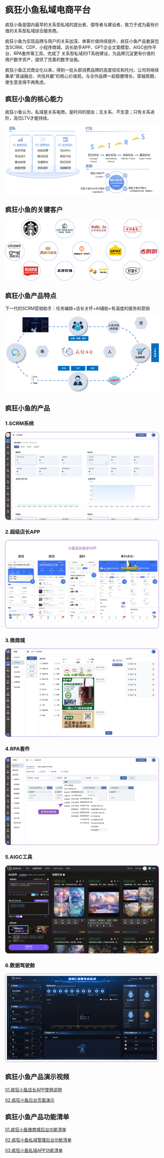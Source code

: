 # 疯狂小鱼私域电商平台

疯狂小鱼是国内最早的关系型私域的提出者、倡导者与建设者，致力于成为最有价值的关系型私域综合服务商。

疯狂小鱼为实现品牌与用户的关系加深、单客价值持续提升，疯狂小鱼产品套装包含SCRM、CDP、小程序商城、店长助手APP、GPT企业文案模型、AIGC创作平台、RPA套件等工具，完成了
关系型私域的IT系统建设，为品牌沉淀更有价值的用户数字资产，提供了完善的数字设施。

疯狂小鱼正式商业化以来，得到一批头部消费品牌的高度信任和托付。公司将继续秉承“真诚融合、共信共赢”的核心价值观，与合作品牌一起稳健增长、穿越周期，使生意变得不再焦虑。

## 疯狂小鱼的核心能力

疯狂小鱼认为，私域是关系电商，是时间的朋友；无关系、不生意；只有关系进阶，高位LTV才能持续。

![img.png](assets/base/core.png)

## 疯狂小鱼的关键客户

![img.png](assets/base/brands.png)


## 疯狂小鱼产品特点

下一代的SCRM营销助手：任务编排+店长关怀+AI辅助=有温度的服务和营销

![img.png](assets/base/feature.png)


## 疯狂小鱼的产品

### 1.SCRM系统

![scrm.png](assets/base/scrm.png)


### 2.超级店长APP

![app.png](assets/base/app.png)

### 3.微商城

![marketing.png](assets/base/marketing.png)

### 4.RPA套件

![rpa.png](assets/base/rpa.png)

### 5.AIGC工具

![aigc.png](assets/base/aigc.png)

### 6.数据驾驶舱

![insight.png](assets/base/insight.png)


## 疯狂小鱼产品演示视频

[01.疯狂小鱼店长APP使用说明](https://player.bilibili.com/player.html?isOutside=true&aid=114630043111939&bvid=BV1RNTxz8EpS&cid=30333406247&p=1)

[02.疯狂小鱼后台页面演示](https://player.bilibili.com/player.html?isOutside=true&aid=114630160618502&bvid=BV1TETxzQEot&cid=30333931447&p=1)


## 疯狂小鱼产品功能清单

[01.疯狂小鱼微商城后台功能清单](01.%E7%96%AF%E7%8B%82%E5%B0%8F%E9%B1%BC%E5%BE%AE%E5%95%86%E5%9F%8E%E5%90%8E%E5%8F%B0%E5%8A%9F%E8%83%BD%E6%B8%85%E5%8D%95.md)

[02.疯狂小鱼私域管理后台功能清单](02.%E7%96%AF%E7%8B%82%E5%B0%8F%E9%B1%BC%E7%A7%81%E5%9F%9F%E7%AE%A1%E7%90%86%E5%90%8E%E5%8F%B0%E5%8A%9F%E8%83%BD%E6%B8%85%E5%8D%95.md)

[03.疯狂小鱼私域APP功能清单](03.%E7%96%AF%E7%8B%82%E5%B0%8F%E9%B1%BC%E7%A7%81%E5%9F%9FAPP%E5%8A%9F%E8%83%BD%E6%B8%85%E5%8D%95.md)



